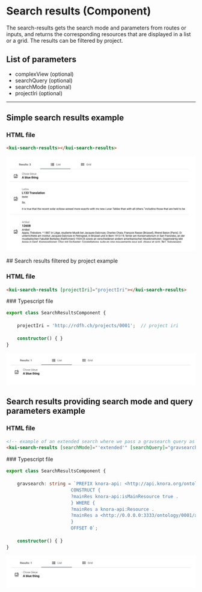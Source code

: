 # Search results (Component)

The search-results gets the search mode and parameters from routes or inputs, and returns the corresponding resources that are displayed in a list or a grid. The results can be filtered by project.

## List of parameters

- complexView (optional)
- searchQuery (optional)
- searchMode (optional)
- projectIri (optional)

***

## Simple search results example

### HTML file

```html
<kui-search-results></kui-search-results>
```

![Simple search results example](../../../../assets/images/knora-ui/search-results-simple.png)

## Search results filtered by project example

### HTML file

```html
<kui-search-results [projectIri]="projectIri"></kui-search-results>
```

### Typescript file

```ts
export class SearchResultsComponent {

    projectIri = 'http://rdfh.ch/projects/0001';  // project iri

    constructor() { }
}
```

![Search results filtered by project example](../../../../assets/images/knora-ui/search-results-filter.png)

## Search results providing search mode and query parameters example

### HTML file

```html
<!-- example of an extended search where we pass a gravsearch query as search parameter -->
<kui-search-results [searchMode]="'extended'" [searchQuery]="gravsearch"></kui-search-results>
```

### Typescript file

```ts
export class SearchResultsComponent {

    gravsearch: string = `PREFIX knora-api: <http://api.knora.org/ontology/knora-api/simple/v2#>
                        CONSTRUCT {
                        ?mainRes knora-api:isMainResource true .
                        } WHERE {
                        ?mainRes a knora-api:Resource .
                        ?mainRes a <http://0.0.0.0:3333/ontology/0001/anything/simple/v2#BlueThing> .
                        }
                        OFFSET 0`;

    constructor() { }
}
```

![Search results providing search mode and query parameters example](../../../../assets/images/knora-ui/search-results-filter.png)
